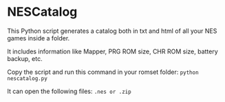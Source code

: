 NESCatalog
=========

This Python script generates a catalog both in txt and html of all your NES games inside a folder.

It includes information like Mapper, PRG ROM size, CHR ROM size, battery backup, etc.

Copy the script and run this command in your romset folder: <code>python nescatalog.py</code> 

It can open the following files: <code>.nes or .zip</code> 
